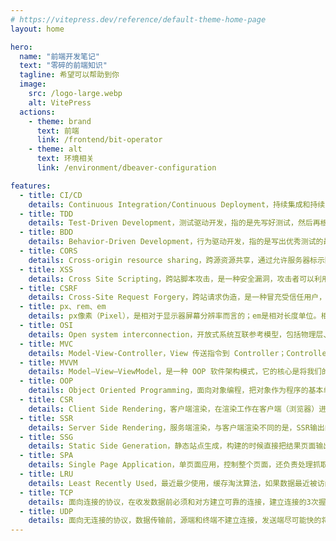 ```yaml
---
# https://vitepress.dev/reference/default-theme-home-page
layout: home

hero:
  name: "前端开发笔记"
  text: "零碎的前端知识"
  tagline: 希望可以帮助到你
  image:
    src: /logo-large.webp
    alt: VitePress
  actions:
    - theme: brand
      text: 前端
      link: /frontend/bit-operator
    - theme: alt
      text: 环境相关
      link: /environment/dbeaver-configuration

features:
  - title: CI/CD
    details: Continuous Integration/Continuous Deployment，持续集成和持续交付/部署，旨在简化并加快软件开发生命周期。 持续集成（CI）是指自动且频繁地将代码更改集成到共享源代码存储库中的做法。
  - title: TDD
    details: Test-Driven Development，测试驱动开发，指的是先写好测试，然后再根据测试完成开发。使用这种开发方式，会有很高的测试覆盖率
  - title: BDD
    details: Behavior-Driven Development，行为驱动开发，指的是写出优秀测试的最佳实践的总称。BDD测试的是行为，即软件应该怎样运行
  - title: CORS
    details: Cross-origin resource sharing，跨源资源共享，通过允许服务器标示除了它自己以外的其他源（域、协议或端口），使得浏览器允许这些源访问加载自己的资源
  - title: XSS
    details: Cross Site Scripting，跨站脚本攻击，是一种安全漏洞，攻击者可以利用这种漏洞在网站上注入恶意的客户端代码
  - title: CSRF
    details: Cross-Site Request Forgery，跨站请求伪造，是一种冒充受信任用户，向服务器发送非预期请求的攻击方式
  - title: px、rem、em
    details: px像素（Pixel），是相对于显示器屏幕分辨率而言的；em是相对长度单位。相对于当前对象内文本的字体尺寸；rem为元素设定字体大小时，仍然是相对大小，但相对的只是HTML根元素
  - title: OSI
    details: Open system interconnection，开放式系统互联参考模型，包括物理层、数据链路层、网络层、传输层、会话层、表示层、应用层
  - title: MVC
    details: Model-View-Controller，View 传送指令到 Controller；Controller 完成业务逻辑后，要求 Model 改变状态；Model 将新的数据发送到 View，用户得到反馈
  - title: MVVM
    details: Model–View–ViewModel，是一种 OOP 软件架构模式，它的核心是将我们的应用程序的逻辑与视图做分离，提升代码可维护性与应用健壮性
  - title: OOP
    details: Object Oriented Programming，面向对象编程，把对象作为程序的基本单元，一个对象包含了数据和操作数据的函数
  - title: CSR
    details: Client Side Rendering，客户端渲染，在渲染工作在客户端（浏览器）进行，而不是在服务器端进行
  - title: SSR
    details: Server Side Rendering，服务端渲染，与客户端渲染不同的是，SSR输出的是一个渲染完成的html，整个渲染过程是在服务器端进行的
  - title: SSG
    details: Static Side Generation，静态站点生成，构建的时候直接把结果页面输出html到磁盘，每次访问直接把html返回给客户端，相当于一个静态资源
  - title: SPA
    details: Single Page Application，单页面应用，控制整个页面，还负责处理抓取新数据，并在无需重新加载的前提下处理页面切换
  - title: LRU
    details: Least Recently Used，最近最少使用，缓存淘汰算法，如果数据最近被访问过，那么将来被访问的几率也更高
  - title: TCP
    details: 面向连接的协议，在收发数据前必须和对方建立可靠的连接，建立连接的3次握手、断开连接的4次挥手，为数据传输打下可靠基础
  - title: UDP
    details: 面向无连接的协议，数据传输前，源端和终端不建立连接，发送端尽可能快的将数据扔到网络上，接收端从消息队列中读取消息段
---
```


